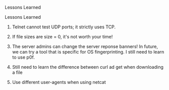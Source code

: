 Lessons Learned

Lessons Learned

1. Telnet cannot test UDP ports; it strictly uses TCP.

2.  If file sizes are size = 0, it's not worth your time!

3. The server admins can change the server reponse banners! In future, we can try a tool that is specific for OS fingerprinting. I still need to learn to use p0f.

4. Still need to learn the difference between curl ad get when downloading a file

5. Use different user-agents when using netcat